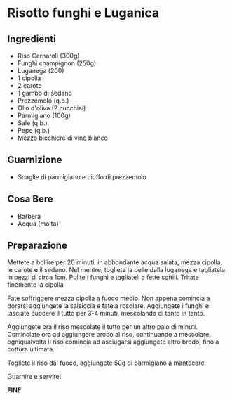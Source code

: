 # Risotto funghi e Luganica

## Ingredienti

-	Riso Carnaroli (300g)
-	Funghi champignon (250g)
-	Luganega (200)
-	1 cipolla
-	2 carote
-	1 gambo di sedano
-	Prezzemolo (q.b.)
-	Olio d'oliva (2 cucchiai)
-	Parmigiano (100g)
-	Sale (q.b.)
-	Pepe (q.b.)
-	Mezzo bicchiere di vino bianco

## Guarnizione

-	Scaglie di parmigiano e ciuffo di prezzemolo

## Cosa Bere

-	Barbera
-	Acqua (molta)

## Preparazione

Mettete a bollire per 20 minuti, in abbondante acqua salata, mezza cipolla, le carote e il sedano.
Nel mentre, togliete la pelle dalla luganega e tagliatela in pezzi di circa 1cm. Pulite i funghi e tagliateli a fette sottili. Tritate finemente la cipolla

Fate soffriggere mezza cipolla a fuoco medio. Non appena comincia a dorarsi aggiungete la salsiccia e fatela rosolare.
Aggiungete i funghi e lasciate cuocere il tutto per 3-4 minuti, mescolando di tanto in tanto.

Aggiungete ora il riso mescolate il tutto per un altro paio di minuti.
Cominciate ora ad aggiungere brodo al riso, continuando a mescolare. ogniqualvolta il riso comincia ad asciugarsi aggiungete altro brodo, fino a cottura ultimata.

Togliete il riso dal fuoco, aggiungete 50g di parmigiano a mantecare.

Guarnire e servire!

**FINE**







